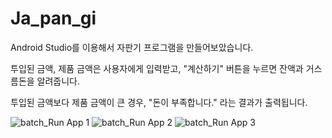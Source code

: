 # Ja_pan_gi

Android Studio를 이용해서 자판기 프로그램을 만들어보았습니다.

투입된 금액, 제품 금액은 사용자에게 입력받고, "계산하기" 버튼을 누르면 잔액과 거스름돈을 알려줍니다.

투입된 금액보다 제품 금액이 큰 경우, "돈이 부족합니다." 라는 결과가 출력됩니다.

![batch_Run App 1](https://user-images.githubusercontent.com/73206190/136661414-56a8d202-7678-40ec-8c13-b31bc3fc8537.png)
![batch_Run App 2](https://user-images.githubusercontent.com/73206190/136661174-8d17e6da-09fa-40b1-b2e5-f81ed3e581e8.png)
![batch_Run App 3](https://user-images.githubusercontent.com/73206190/136661595-6c5dd9b8-01b0-4e01-b86b-2758d4540cd2.png)

